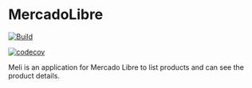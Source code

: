 # MercadoLibre

[![Build](https://github.com/ronaldfabra/MercadoLibre/actions/workflows/build.yml/badge.svg)](https://github.com/ronaldfabra/MercadoLibre/actions/workflows/build.yml)

[![codecov](https://codecov.io/gh/ronaldfabra/MercadoLibre/branch/master/graph/badge.svg?token=3G8XLZ41UJ)](https://codecov.io/gh/ronaldfabra/MercadoLibre)

Meli is an application for Mercado Libre to list products and can see the product details.
